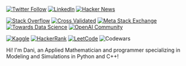 [![Twitter Follow](https://img.shields.io/twitter/follow/dani_lisle?style=social)](https://twitter.com/dani_lisle)
[![LinkedIn](https://img.shields.io/badge/-LinkedIn-blue?style=flat&logo=LinkedIn&logoColor=white)](https://www.linkedin.com/in/danilisle) 
[![Hacker News](https://img.shields.io/badge/Hacker%20News-danilisle-yellow?style=flat&logo=ycombinator)](https://news.ycombinator.com/user?id=danilisle)

[![Stack Overflow](https://img.shields.io/badge/Stack%20Overflow-Dani%20Lisle-orange.svg?style=flat&logo=stackoverflow)](https://stackoverflow.com/users/23438083/dani-lisle)
[![Cross Validated](https://img.shields.io/badge/Cross%20Validated-Dani%20Lisle-green?style=flat&logo=stack-exchange)](https://stats.stackexchange.com/users/406943/dani-lisle)
[![Meta Stack Exchange](https://img.shields.io/badge/Stack%20Exchange-Dani%20Lilsle-orange?style=flat&logo=stack-exchange)](https://meta.stackexchange.com/users/1470142/dani-lilsle)
[![Towards Data Science](https://img.shields.io/badge/Towards%20Data%20Science-danilisle74-black?style=flat&logo=medium)](https://medium.com/@danilisle74)
[![OpenAI Community](https://img.shields.io/badge/OpenAI%20Community-xdddani-blue?style=flat&logo=openai)](https://community.openai.com/u/xdddani/summary)

[![Kaggle](https://img.shields.io/badge/Kaggle-danilisle-blue?style=flat&logo=kaggle)](https://www.kaggle.com/danilisle)
[![HackerRank](https://img.shields.io/badge/HackerRank-danilisle74-green?style=flat&logo=hackerrank)](https://www.hackerrank.com/profile/danilisle74) 
[![LeetCode](https://img.shields.io/badge/LeetCode-dreamchef-blue?style=flat&logo=leetcode)](https://leetcode.com/dreamchef/) 
![Codewars](https://www.codewars.com/users/dreamchef/badges/small) 

Hi! I'm Dani, an Applied Mathematician and programmer specializing in Modeling and Simulations in Python and C++!
